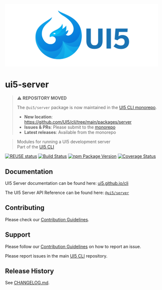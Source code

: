 ![UI5 icon](https://raw.githubusercontent.com/UI5/cli/main/docs/images/UI5_logo_wide.png)

# ui5-server

> ⚠️ **REPOSITORY MOVED**
> 
> The `@ui5/server` package is now maintained in the [UI5 CLI monorepo](https://github.com/UI5/cli).
> 
> - **New location**: https://github.com/UI5/cli/tree/main/packages/server
> - **Issues & PRs**: Please submit to the [monorepo](https://github.com/UI5/cli/issues)
> - **Latest releases**: Available from the monorepo

> Modules for running a UI5 development server  
> Part of the [UI5 CLI](https://github.com/UI5/cli)

[![REUSE status](https://api.reuse.software/badge/github.com/SAP/ui5-server)](https://api.reuse.software/info/github.com/SAP/ui5-server)
[![Build Status](https://dev.azure.com/sap/opensource/_apis/build/status/SAP.ui5-server?branchName=v4)](https://dev.azure.com/sap/opensource/_build/latest?definitionId=34&branchName=v4)
[![npm Package Version](https://badge.fury.io/js/%40ui5%2Fserver.svg)](https://www.npmjs.com/package/@ui5/server)
[![Coverage Status](https://coveralls.io/repos/github/SAP/ui5-server/badge.svg)](https://coveralls.io/github/SAP/ui5-server)

## Documentation
UI5 Server documentation can be found here: [ui5.github.io/cli](https://ui5.github.io/cli/v4/pages/Server/)

The UI5 Server API Reference can be found here: [`@ui5/server`](https://ui5.github.io/cli/v4/api/module-@ui5_server.html)

## Contributing
Please check our [Contribution Guidelines](https://github.com/UI5/cli/blob/main/CONTRIBUTING.md).

## Support
Please follow our [Contribution Guidelines](https://github.com/UI5/cli/blob/main/CONTRIBUTING.md#report-an-issue) on how to report an issue.

Please report issues in the main [UI5 CLI](https://github.com/UI5/cli) repository.

## Release History
See [CHANGELOG.md](CHANGELOG.md).
